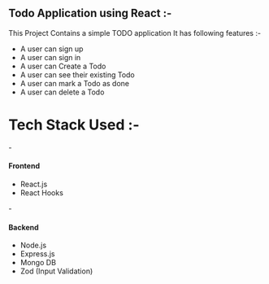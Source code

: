 ##  Todo Application using React :-

This Project Contains a simple TODO application
It has following features :- 

- A user can sign up
- A user can sign in 
- A user can Create a Todo
- A user can see their existing Todo
- A user can mark a Todo as done
- A user can delete a Todo

# Tech Stack Used :- 

-<h4> Frontend</h4>
- React.js
- React Hooks

-<h4>Backend</h4>
- Node.js
- Express.js
- Mongo DB
- Zod (Input Validation)